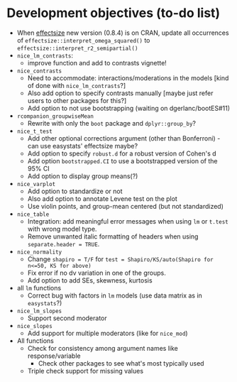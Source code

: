 # Development objectives (to-do list)

* When [effectsize](https://cran.r-project.org/package=effectsize) new version (0.8.4) is on CRAN, update all occurrences of `effectsize::interpret_omega_squared()` to `effectsize::interpret_r2_semipartial()`
* `nice_lm_contrasts`:
  * improve function and add to contrasts vignette!
* `nice_contrasts`
  * Need to accommodate: interactions/moderations in the models [kind of done with `nice_lm_contrasts`?]
  * Also add option to specify contrasts manually [maybe just refer users to other packages for this?]
  * Add option to not use bootstrapping (waiting on dgerlanc/bootES#11)
* `rcompanion_groupwiseMean`
  * Rewrite with only the `boot` package and `dplyr::group_by`?
* `nice_t_test`
  * Add other optional corrections argument (other than Bonferroni) - can use easystats' effectsize maybe?
  * Add option to specify `robust.d` for a robust version of Cohen's d
  * Add option `bootstrapped.CI` to use a bootstrapped version of the 95% CI
  * Add option to display group means(?)
* `nice_varplot`
  * Add option to standardize or not
  * Also add option to annotate Levene test on the plot
  * Use violin points, and group-mean centered (but not standardized)
* `nice_table`
  * Integration: add meaningful error messages when using `lm` or `t.test` with wrong model type.
  * Remove unwanted italic formatting of headers when using `separate.header = TRUE`.
* `nice_normality`
  * Change `shapiro = T/F` for `test = Shapiro/KS/auto(Shapiro for n<=50, KS for above)`
  * Fix error if no dv variation in one of the groups.
  * Add option to add SEs, skewness, kurtosis 
* all `lm` functions
  * Correct bug with factors in `lm` models (use data matrix as in `easystats`?)
* `nice_lm_slopes`
  * Support second moderator
* `nice_slopes`
  * Add support for multiple moderators (like for `nice_mod`)
* All functions
  * Check for consistency among argument names like response/variable
      * Check other packages to see what's most typically used
  * Triple check support for missing values
